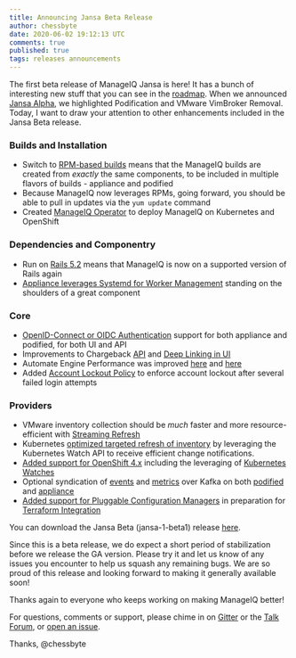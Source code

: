 ```yaml
---
title: Announcing Jansa Beta Release
author: chessbyte
date: 2020-06-02 19:12:13 UTC
comments: true
published: true
tags: releases announcements
---
```


The first beta release of ManageIQ Jansa is here!  It has a bunch of interesting new stuff that you can see in the [roadmap](https://github.com/orgs/ManageIQ/projects/13#column-7337345). When we announced [Jansa Alpha](https://www.manageiq.org/blog/2020/03/Announcing-Jansa-Alpha/), we highlighted Podification and VMware VimBroker Removal.  Today, I want to draw your attention to other enhancements included in the Jansa Beta release.

### Builds and Installation
- Switch to [RPM-based builds](https://github.com/ManageIQ/manageiq-appliance-build/issues/411) means that the ManageIQ builds are created from *exactly* the same components, to be included in multiple flavors of builds - appliance and podified
- Because ManageIQ now leverages RPMs, going forward, you should be able to pull in updates via the `yum update` command
- Created [ManageIQ Operator](https://github.com/ManageIQ/manageiq-pods/issues/355) to deploy ManageIQ on Kubernetes and OpenShift

### Dependencies and Componentry
- Run on [Rails 5.2](https://github.com/ManageIQ/manageiq/issues/20032) means that ManageIQ is now on a supported version of Rails again
- [Appliance leverages Systemd for Worker Management](https://github.com/ManageIQ/manageiq/issues/19581) standing on the shoulders of a great component

### Core
- [OpenID-Connect or OIDC Authentication](https://github.com/ManageIQ/manageiq/issues/19867) support for both appliance and podified, for both UI and API
- Improvements to Chargeback [API](https://github.com/ManageIQ/manageiq-api/issues/781) and [Deep Linking in UI](https://github.com/ManageIQ/manageiq/issues/20162)
- Automate Engine Performance was improved [here](https://github.com/ManageIQ/manageiq-automation_engine/issues/409) and [here](https://github.com/ManageIQ/manageiq-automation_engine/issues/410)
- Added [Account Lockout Policy](https://github.com/ManageIQ/manageiq/issues/20043) to enforce account lockout after several failed login attempts

### Providers
- VMware inventory collection should be _much_ faster and more resource-efficient with [Streaming Refresh](https://youtu.be/qW_oQrTAGEw?t=882)
- Kubernetes [optimized targeted refresh of inventory](https://github.com/ManageIQ/manageiq-providers-kubernetes/issues/369) by leveraging the Kubernetes Watch API to receive efficient change notifications.
- [Added support for OpenShift 4.x](https://github.com/ManageIQ/manageiq-providers-openshift/issues/139) including the leveraging of [Kubernetes Watches](https://github.com/ManageIQ/manageiq-providers-openshift/issues/171)
- Optional syndication of [events](https://github.com/ManageIQ/manageiq/issues/19583) and [metrics](https://github.com/ManageIQ/manageiq/issues/19584) over Kafka on both [podified](https://github.com/ManageIQ/manageiq/issues/20007) and [appliance](https://github.com/ManageIQ/manageiq/issues/20001)
- [Added support for Pluggable Configuration Managers](https://github.com/ManageIQ/manageiq/issues/19992) in preparation for [Terraform Integration](https://github.com/ManageIQ/manageiq/issues/20196)

You can download the Jansa Beta (jansa-1-beta1) release [here](http://manageiq.org/download/).

Since this is a beta release, we do expect a short period of stabilization before we release the GA version.  Please try it and let us know of any issues you encounter to help us squash any remaining bugs.  We are so proud of this release and looking forward to making it generally available soon!

Thanks again to everyone who keeps working on making ManageIQ better!

For questions, comments or support, please chime in on [Gitter](https://gitter.im/ManageIQ/manageiq) or the [Talk Forum](http://talk.manageiq.org/), or [open an issue](https://github.com/manageiq/manageiq/issues).

Thanks,
@chessbyte